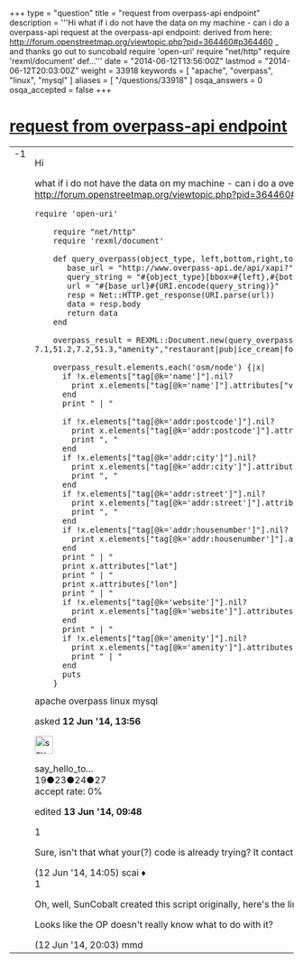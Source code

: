 +++
type = "question"
title = "request from overpass-api endpoint"
description = '''Hi  what if i do not have the data on my machine - can i do a overpass-api request at the overpass-api endpoint: derived from here: http://forum.openstreetmap.org/viewtopic.php?pid=364460#p364460 _ and thanks go out to suncobald require &#x27;open-uri&#x27;   require &quot;net/http&quot;  require &#x27;rexml/document&#x27;   def...'''
date = "2014-06-12T13:56:00Z"
lastmod = "2014-06-12T20:03:00Z"
weight = 33918
keywords = [ "apache", "overpass", "linux", "mysql" ]
aliases = [ "/questions/33918" ]
osqa_answers = 0
osqa_accepted = false
+++

<div class="headNormal">

# [request from overpass-api endpoint](/questions/33918/request-from-overpass-api-endpoint)

</div>

<div id="main-body">

<div id="askform">

<table id="question-table" style="width:100%;">
<colgroup>
<col style="width: 50%" />
<col style="width: 50%" />
</colgroup>
<tbody>
<tr>
<td style="width: 30px; vertical-align: top"><div class="vote-buttons">
<span id="post-33918-upvote" class="ajax-command post-vote up" rel="nofollow" title="I like this post (click again to cancel)"> </span>
<div id="post-33918-score" class="post-score" title="current number of votes">
-1
</div>
<span id="post-33918-downvote" class="ajax-command post-vote down" rel="nofollow" title="I dont like this post (click again to cancel)"> </span> <span id="favorite-mark" class="ajax-command favorite-mark" rel="nofollow" title="mark/unmark this question as favorite (click again to cancel)"> </span>
<div id="favorite-count" class="favorite-count">
&#10;</div>
</div></td>
<td><div id="item-right">
<div class="question-body">
<p>Hi</p>
<p>what if i do not have the data on my machine - can i do a overpass-api request at the overpass-api endpoint: derived from here: <a href="http://forum.openstreetmap.org/viewtopic.php?pid=364460#p364460">http://forum.openstreetmap.org/viewtopic.php?pid=364460#p364460</a> _ and thanks go out to suncobald</p>
<pre><code>require &#39;open-uri&#39;
&#10;    require &quot;net/http&quot;
    require &#39;rexml/document&#39;
&#10;    def query_overpass(object_type, left,bottom,right,top, key, value)
       base_url = &quot;http://www.overpass-api.de/api/xapi?&quot;
       query_string = &quot;#{object_type}[bbox=#{left},#{bottom},#{right},#{top}][#{key}=#{value}]&quot;
       url = &quot;#{base_url}#{URI.encode(query_string)}&quot;
       resp = Net::HTTP.get_response(URI.parse(url))
       data = resp.body
       return data
    end
&#10;    overpass_result = REXML::Document.new(query_overpass(&quot;node&quot;, 7.1,51.2,7.2,51.3,&quot;amenity&quot;,&quot;restaurant|pub|ice_cream|food_court|fast_food|cafe|biergarten|bar|bakery|steak|pasta|pizza|sushi|asia|nightclub&quot;))
&#10;    overpass_result.elements.each(&#39;osm/node&#39;) {|x|
      if !x.elements[&quot;tag[@k=&#39;name&#39;]&quot;].nil?
        print x.elements[&quot;tag[@k=&#39;name&#39;]&quot;].attributes[&quot;v&quot;]
      end
      print &quot; | &quot;
&#10;      if !x.elements[&quot;tag[@k=&#39;addr:postcode&#39;]&quot;].nil?
        print x.elements[&quot;tag[@k=&#39;addr:postcode&#39;]&quot;].attributes[&quot;v&quot;]
        print &quot;, &quot;
      end
      if !x.elements[&quot;tag[@k=&#39;addr:city&#39;]&quot;].nil?
        print x.elements[&quot;tag[@k=&#39;addr:city&#39;]&quot;].attributes[&quot;v&quot;]
        print &quot;, &quot;
      end
      if !x.elements[&quot;tag[@k=&#39;addr:street&#39;]&quot;].nil?
        print x.elements[&quot;tag[@k=&#39;addr:street&#39;]&quot;].attributes[&quot;v&quot;]
        print &quot;, &quot;
      end
      if !x.elements[&quot;tag[@k=&#39;addr:housenumber&#39;]&quot;].nil?
        print x.elements[&quot;tag[@k=&#39;addr:housenumber&#39;]&quot;].attributes[&quot;v&quot;]
      end
      print &quot; | &quot;
      print x.attributes[&quot;lat&quot;]
      print &quot; | &quot;
      print x.attributes[&quot;lon&quot;]
      print &quot; | &quot;
      if !x.elements[&quot;tag[@k=&#39;website&#39;]&quot;].nil?
        print x.elements[&quot;tag[@k=&#39;website&#39;]&quot;].attributes[&quot;v&quot;]
      end
      print &quot; | &quot;
      if !x.elements[&quot;tag[@k=&#39;amenity&#39;]&quot;].nil?
        print x.elements[&quot;tag[@k=&#39;amenity&#39;]&quot;].attributes[&quot;v&quot;]
        print &quot; | &quot;
      end
      puts
    }</code></pre>
</div>
<div id="question-tags" class="tags-container tags">
<span class="post-tag tag-link-apache" rel="tag" title="see questions tagged &#39;apache&#39;">apache</span> <span class="post-tag tag-link-overpass" rel="tag" title="see questions tagged &#39;overpass&#39;">overpass</span> <span class="post-tag tag-link-linux" rel="tag" title="see questions tagged &#39;linux&#39;">linux</span> <span class="post-tag tag-link-mysql" rel="tag" title="see questions tagged &#39;mysql&#39;">mysql</span>
</div>
<div id="question-controls" class="post-controls">
&#10;</div>
<div class="post-update-info-container">
<div class="post-update-info post-update-info-user">
<p>asked <strong>12 Jun '14, 13:56</strong></p>
<img src="https://secure.gravatar.com/avatar/bf4d2d8660e82c4a7387b7d2a8a8cfcd?s=32&amp;d=identicon&amp;r=g" class="gravatar" width="32" height="32" alt="say_hello_to_the_world&#39;s gravatar image" />
<p><span>say_hello_to...</span><br />
<span class="score" title="19 reputation points">19</span><span title="23 badges"><span class="badge1">●</span><span class="badgecount">23</span></span><span title="24 badges"><span class="silver">●</span><span class="badgecount">24</span></span><span title="27 badges"><span class="bronze">●</span><span class="badgecount">27</span></span><br />
<span class="accept_rate" title="Rate of the user&#39;s accepted answers">accept rate:</span> <span title="say_hello_to_the_world has no accepted answers">0%</span></p>
</div>
<div class="post-update-info post-update-info-edited">
<p><span> edited <strong>13 Jun '14, 09:48</strong> </span></p>
</div>
</div>
<div id="comments-container-33918" class="comments-container">
<span id="33919"></span>
<div id="comment-33919" class="comment">
<div id="post-33919-score" class="comment-score">
1
</div>
<div class="comment-text">
<p>Sure, isn't that what your(?) code is already trying? It contacts <a href="http://www.overpass-api.de">http://www.overpass-api.de</a>. So what is your actual problem?</p>
</div>
<div id="comment-33919-info" class="comment-info">
<span class="comment-age">(12 Jun '14, 14:05)</span> <span class="comment-user userinfo">scai ♦</span>
</div>
</div>
<span id="33925"></span>
<div id="comment-33925" class="comment">
<div id="post-33925-score" class="comment-score">
1
</div>
<div class="comment-text">
<p>Oh, well, SunCobalt created this script originally, here's the link to his forum post: <a href="http://forum.openstreetmap.org/viewtopic.php?pid=364460#p364460">http://forum.openstreetmap.org/viewtopic.php?pid=364460#p364460</a></p>
<p>Looks like the OP doesn't really know what to do with it?</p>
</div>
<div id="comment-33925-info" class="comment-info">
<span class="comment-age">(12 Jun '14, 20:03)</span> <span class="comment-user userinfo">mmd</span>
</div>
</div>
</div>
<div id="comment-tools-33918" class="comment-tools">
&#10;</div>
<div class="clear">
&#10;</div>
<div id="comment-33918-form-container" class="comment-form-container">
&#10;</div>
<div class="clear">
&#10;</div>
</div></td>
</tr>
</tbody>
</table>

</div>

</div>

